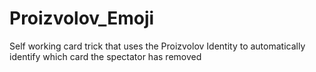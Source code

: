 # Proizvolov_Emoji
Self working card trick that uses the Proizvolov Identity to automatically identify which card the spectator has removed
